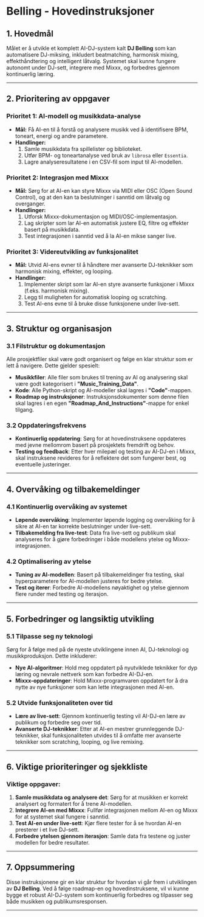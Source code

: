 # Belling - Hovedinstruksjoner

## 1. Hovedmål
Målet er å utvikle et komplett AI-DJ-system kalt **DJ Belling** som kan automatisere DJ-miksing, inkludert beatmatching, harmonisk mixing, effekthåndtering og intelligent låtvalg. Systemet skal kunne fungere autonomt under DJ-sett, integrere med Mixxx, og forbedres gjennom kontinuerlig læring.

---

## 2. Prioritering av oppgaver

### Prioritet 1: AI-modell og musikkdata-analyse
- **Mål:** Få AI-en til å forstå og analysere musikk ved å identifisere BPM, toneart, energi og andre parametere.
- **Handlinger:**
  1. Samle musikkdata fra spillelister og biblioteket.
  2. Utfør BPM- og toneartanalyse ved bruk av `librosa` eller `Essentia`.
  3. Lagre analyseresultatene i en CSV-fil som input til AI-modellen.

### Prioritet 2: Integrasjon med Mixxx
- **Mål:** Sørg for at AI-en kan styre Mixxx via MIDI eller OSC (Open Sound Control), og at den kan ta beslutninger i sanntid om låtvalg og overganger.
- **Handlinger:**
  1. Utforsk Mixxx-dokumentasjon og MIDI/OSC-implementasjon.
  2. Lag skripter som lar AI-en automatisk justere EQ, filtre og effekter basert på musikkdata.
  3. Test integrasjonen i sanntid ved å la AI-en mikse sanger live.

### Prioritet 3: Videreutvikling av funksjonalitet
- **Mål:** Utvid AI-ens evner til å håndtere mer avanserte DJ-teknikker som harmonisk mixing, effekter, og looping.
- **Handlinger:**
  1. Implementer skript som lar AI-en styre avanserte funksjoner i Mixxx (f.eks. harmonisk mixing).
  2. Legg til muligheten for automatisk looping og scratching.
  3. Test AI-ens evne til å bruke disse funksjonene under live-sett.

---

## 3. Struktur og organisasjon

### 3.1 Filstruktur og dokumentasjon
Alle prosjektfiler skal være godt organisert og følge en klar struktur som er lett å navigere. Dette gjelder spesielt:
- **Musikkfiler**: Alle filer som brukes til trening av AI og analysering skal være godt kategorisert i **"Music_Training_Data"**.
- **Kode**: Alle Python-skript og AI-modeller skal lagres i **"Code"**-mappen.
- **Roadmap og instruksjoner**: Instruksjonsdokumenter som denne filen skal lagres i en egen **"Roadmap_And_Instructions"**-mappe for enkel tilgang.

### 3.2 Oppdateringsfrekvens
- **Kontinuerlig oppdatering**: Sørg for at hovedinstruksene oppdateres med jevne mellomrom basert på prosjektets fremdrift og behov.
- **Testing og feedback**: Etter hver milepæl og testing av AI-DJ-en i Mixxx, skal instruksene revideres for å reflektere det som fungerer best, og eventuelle justeringer.

---

## 4. Overvåking og tilbakemeldinger

### 4.1 Kontinuerlig overvåking av systemet
- **Løpende overvåking**: Implementer løpende logging og overvåking for å sikre at AI-en tar korrekte beslutninger under live-sett.
- **Tilbakemelding fra live-test**: Data fra live-sett og publikum skal analyseres for å gjøre forbedringer i både modellens ytelse og Mixxx-integrasjonen.

### 4.2 Optimalisering av ytelse
- **Tuning av AI-modellen**: Basert på tilbakemeldinger fra testing, skal hyperparametere for AI-modellen justeres for bedre ytelse.
- **Test og iterer**: Forbedre AI-modellens nøyaktighet og ytelse gjennom flere runder med testing og iterasjon.

---

## 5. Forbedringer og langsiktig utvikling

### 5.1 Tilpasse seg ny teknologi
Sørg for å følge med på de nyeste utviklingene innen AI, DJ-teknologi og musikkproduksjon. Dette inkluderer:
- **Nye AI-algoritmer**: Hold meg oppdatert på nyutviklede teknikker for dyp læring og nevrale nettverk som kan forbedre AI-DJ-en.
- **Mixxx-oppdateringer**: Hold Mixxx-programvaren oppdatert for å dra nytte av nye funksjoner som kan lette integrasjonen med AI-en.

### 5.2 Utvide funksjonaliteten over tid
- **Lære av live-sett**: Gjennom kontinuerlig testing vil AI-DJ-en lære av publikum og forbedre seg over tid.
- **Avanserte DJ-teknikker**: Etter at AI-en mestrer grunnleggende DJ-teknikker, skal funksjonaliteten utvides til å omfatte mer avanserte teknikker som scratching, looping, og live remixing.

---

## 6. Viktige prioriteringer og sjekkliste

### Viktige oppgaver:
1. **Samle musikkdata og analysere det**: Sørg for at musikken er korrekt analysert og formatert for å trene AI-modellen.
2. **Integrere AI-en med Mixxx**: Fullfør integrasjonen mellom AI-en og Mixxx for at systemet skal fungere i sanntid.
3. **Test AI-en under live-sett**: Kjør flere tester for å se hvordan AI-en presterer i et live DJ-sett.
4. **Forbedre ytelsen gjennom iterasjon**: Samle data fra testene og juster modellen for bedre resultater.

---

## 7. Oppsummering

Disse instruksjonene gir en klar struktur for hvordan vi går frem i utviklingen av **DJ Belling**. Ved å følge roadmap-en og hovedinstruksene, vil vi kunne bygge et robust AI-DJ-system som kontinuerlig forbedres og tilpasser seg både musikken og publikumsresponsen.

---